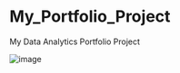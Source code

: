 # My_Portfolio_Project
My Data Analytics Portfolio Project

![image](https://github.com/Biffen-Rotich/My_Portfolio_Project/assets/142726672/9441867b-1550-433d-8849-3c52d0a13333)
